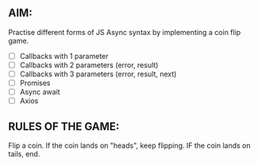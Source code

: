 ## AIM:

Practise different forms of JS Async syntax by implementing a coin flip game.

-[ ] Callbacks with 1 parameter
-[ ] Callbacks with 2 parameters (error, result) 
-[ ] Callbacks with 3 parameters (error, result, next) 
-[ ] Promises
-[ ] Async await
-[ ] Axios

## RULES OF THE GAME: 

Flip a coin.  If the coin lands on "heads", keep flipping.  IF the coin lands on tails, end.